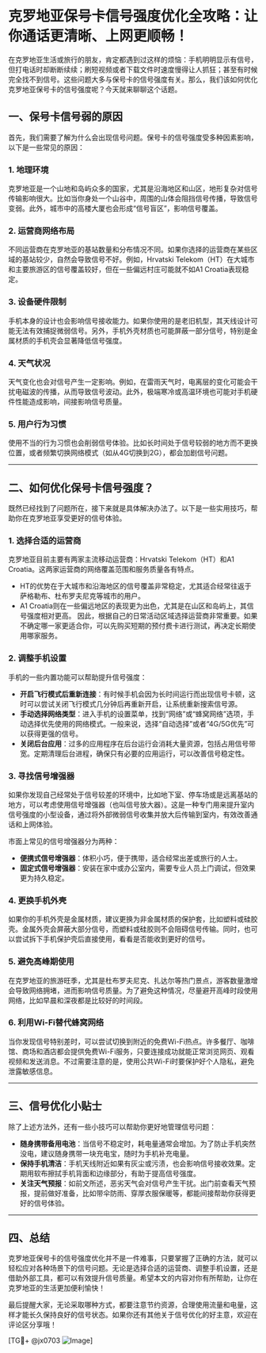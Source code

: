 # 克罗地亚保号卡信号强度优化全攻略：让你通话更清晰、上网更顺畅！

在克罗地亚生活或旅行的朋友，肯定都遇到过这样的烦恼：手机明明显示有信号，但打电话时却断断续续；刷短视频或者下载文件时速度慢得让人抓狂；甚至有时候完全找不到信号。这些问题大多与保号卡的信号强度有关。那么，我们该如何优化克罗地亚保号卡的信号强度呢？今天就来聊聊这个话题。

## 一、保号卡信号弱的原因

首先，我们需要了解为什么会出现信号问题。保号卡的信号强度受多种因素影响，以下是一些常见的原因：

### 1. **地理环境**
   克罗地亚是一个山地和岛屿众多的国家，尤其是沿海地区和山区，地形复杂对信号传输影响很大。比如当你身处一个山谷中，周围的山体会阻挡信号传播，导致信号变弱。此外，城市中的高楼大厦也会形成“信号盲区”，影响信号覆盖。

### 2. **运营商网络布局**
   不同运营商在克罗地亚的基站数量和分布情况不同。如果你选择的运营商在某些区域的基站较少，自然会导致信号不好。例如，Hrvatski Telekom（HT）在大城市和主要旅游区的信号覆盖较好，但在一些偏远村庄可能就不如A1 Croatia表现稳定。

### 3. **设备硬件限制**
   手机本身的设计也会影响信号接收能力。如果你使用的是老旧机型，其天线设计可能无法有效捕捉微弱信号。另外，手机外壳材质也可能屏蔽一部分信号，特别是金属材质的手机壳会显著降低信号强度。

### 4. **天气状况**
   天气变化也会对信号产生一定影响。例如，在雷雨天气时，电离层的变化可能会干扰电磁波的传播，从而导致信号波动。此外，极端寒冷或高温环境也可能对手机硬件性能造成影响，间接影响信号质量。

### 5. **用户行为习惯**
   使用不当的行为习惯也会削弱信号体验。比如长时间处于信号较弱的地方而不更换位置，或者频繁切换网络模式（如从4G切换到2G），都会加剧信号问题。

---

## 二、如何优化保号卡信号强度？

既然已经找到了问题所在，接下来就是具体解决办法了。以下是一些实用技巧，帮助你在克罗地亚享受更好的信号体验。

### 1. **选择合适的运营商**
   克罗地亚目前主要有两家主流移动运营商：Hrvatski Telekom（HT）和A1 Croatia。这两家运营商的网络覆盖范围和服务质量各有特点。
   - HT的优势在于大城市和沿海地区的信号覆盖非常稳定，尤其适合经常往返于萨格勒布、杜布罗夫尼克等城市的用户。
   - A1 Croatia则在一些偏远地区的表现更为出色，尤其是在山区和岛屿上，其信号强度相对更高。
   因此，根据自己的日常活动区域选择运营商非常重要。如果不确定哪一家更适合你，可以先购买短期的预付费卡进行测试，再决定长期使用哪家服务。

### 2. **调整手机设置**
   手机的一些内置功能可以帮助提升信号强度：
   - **开启飞行模式后重新连接**：有时候手机会因为长时间运行而出现信号卡顿，这时可以尝试关闭飞行模式几分钟后再重新开启，让系统重新搜索信号源。
   - **手动选择网络类型**：进入手机的设置菜单，找到“网络”或“蜂窝网络”选项，手动选择优先使用的网络模式。一般来说，选择“自动选择”或者“4G/5G优先”可以获得更强的信号。
   - **关闭后台应用**：过多的应用程序在后台运行会消耗大量资源，包括占用信号带宽。定期清理后台进程，确保只有必要的应用运行，可以改善信号稳定性。

### 3. **寻找信号增强器**
   如果你发现自己经常处于信号较差的环境中，比如地下室、停车场或是远离基站的地方，可以考虑使用信号增强器（也叫信号放大器）。这是一种专门用来提升室内信号强度的小型设备，通过将外部微弱信号收集并放大后传输到室内，有效改善通话和上网体验。

   市面上常见的信号增强器分为两种：
   - **便携式信号增强器**：体积小巧，便于携带，适合经常出差或旅行的人士。
   - **固定式信号增强器**：安装在家中或办公室内，需要专业人员上门调试，但效果更为持久稳定。

### 4. **更换手机外壳**
   如果你的手机外壳是金属材质，建议更换为非金属材质的保护套，比如塑料或硅胶壳。金属外壳会屏蔽大部分信号，而塑料或硅胶则不会阻碍信号传输。同时，也可以尝试拆下手机保护壳后直接使用，看看是否能收到更好的信号。

### 5. **避免高峰期使用**
   在克罗地亚的旅游旺季，尤其是杜布罗夫尼克、扎达尔等热门景点，游客数量激增会导致网络拥堵，进而影响信号质量。为了避免这种情况，尽量避开高峰时段使用网络，比如早晨和深夜都是比较好的时间段。

### 6. **利用Wi-Fi替代蜂窝网络**
   当你发现信号特别差时，可以尝试切换到附近的免费Wi-Fi热点。许多餐厅、咖啡馆、商场和酒店都会提供免费Wi-Fi服务，只要连接成功就能正常浏览网页、观看视频和发送消息。不过需要注意的是，使用公共Wi-Fi时要保护好个人隐私，避免泄露敏感信息。

---

## 三、信号优化小贴士

除了上述方法外，还有一些小技巧可以帮助你更好地管理信号问题：

- **随身携带备用电池**：当信号不稳定时，耗电量通常会增加。为了防止手机突然没电，建议随身携带一块充电宝，随时为手机补充电量。
- **保持手机清洁**：手机天线附近如果有灰尘或污渍，也会影响信号接收效果。定期用软布擦拭手机背面和边缘部分，有助于提高信号强度。
- **关注天气预报**：如前文所述，恶劣天气会对信号产生干扰。出门前查看天气预报，提前做好准备，比如带伞防雨、穿厚衣服保暖等，都能间接帮助你获得更好的信号体验。

---

## 四、总结

克罗地亚保号卡的信号强度优化并不是一件难事，只要掌握了正确的方法，就可以轻松应对各种场景下的信号问题。无论是选择合适的运营商、调整手机设置，还是借助外部工具，都可以有效提升信号质量。希望本文的内容对你有所帮助，让你在克罗地亚的生活更加便利愉快！

最后提醒大家，无论采取哪种方式，都要注意节约资源，合理使用流量和电量，这样才能长久保持良好的信号状态。如果你还有其他关于信号优化的好主意，欢迎在评论区分享哦！

[TG💪+ @jx0703 ![Image](https://github.com/user-attachments/assets/dbca1d08-cadb-493c-b0ec-ad6f7a83f270)]